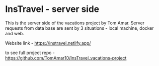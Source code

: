 # InsTravel - server side

This is the server side of the vacations project by Tom Amar.
Server requests from data base are sent by 3 situations - local machine, docker and web.

Website link - https://instravel.netlify.app/

to see full project repo - https://github.com/TomAmar10/InsTravel_vacations-project
